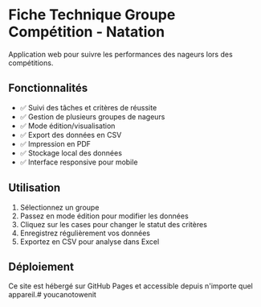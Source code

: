 # Fiche Technique Groupe Compétition - Natation

Application web pour suivre les performances des nageurs lors des compétitions.

## Fonctionnalités

- ✅ Suivi des tâches et critères de réussite
- ✅ Gestion de plusieurs groupes de nageurs
- ✅ Mode édition/visualisation
- ✅ Export des données en CSV
- ✅ Impression en PDF
- ✅ Stockage local des données
- ✅ Interface responsive pour mobile

## Utilisation

1. Sélectionnez un groupe
2. Passez en mode édition pour modifier les données
3. Cliquez sur les cases pour changer le statut des critères
4. Enregistrez régulièrement vos données
5. Exportez en CSV pour analyse dans Excel

## Déploiement

Ce site est hébergé sur GitHub Pages et accessible depuis n'importe quel appareil.# youcanotowenit
